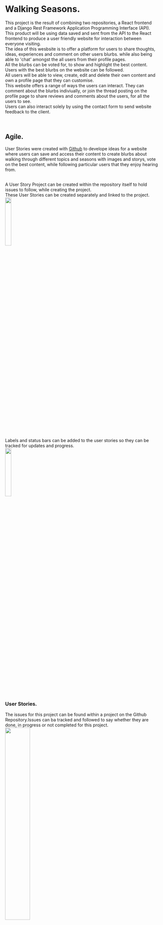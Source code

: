 # Walking Seasons.
This project is the result of combining two repositories, a React frontend and a Django Rest Framework Application Programming Interface (API).<br>
This product will be using data saved and sent from the API to the React frontend to produce a user friendly website for interaction between everyone visiting.<br>
The idea of this wesbsite is to offer a platform for users to share thoughts, ideas, experiences and comment on other users blurbs. while also being able to 'chat' amongst the all users from their profile pages.<br>
All the blurbs can be voted for, to show and highlight the best content.<br>
Users with the best blurbs on the website can be followed.<br>
All users will be able to view, create, edit and delete their own content and own a profile page that they can customise.<br>
This website offers a range of ways the users can interact. They can comment about the blurbs indiviually, or join the thread posting on the profile page to share reviews and comments about the users, for all the users to see.<br>
Users can also interact solely by using the contact form to send website feedback to the client.<br>

<br>

## Agile.
User Stories were created with [Github](https://github.com/) to develope ideas for a website where users can save and access their content to create blurbs about walking through different topics and seasons with images and storys, vote on the best content, while following particular users that they enjoy hearing from.<br>
<br>

A User Story Project can be created within the repository itself to hold issues to follow, while creating the project.<br>
These User Stories can be created separately and linked to the project.<br>
<img src="frontend/src/assets/images/readme-images-frontend/GithubAGgile.png" width=20% height=20%><br>
Labels and status bars can be added to the user stories so they can be tracked for updates and progress.<br>
<img src="frontend/src/assets/images/readme-images-frontend/GitHubUSAgile.png" width=20% height=20%><br>
<br>

### User Stories.

The issues for this project can be found within a project on the Github Repository.Issues can ba tracked and followed to say whether they are done, in progress or not completed for this project.<br>
<img src="frontend/src/assets/images/readme-images-frontend/UserStory.png" width=40%>

The issues created before the repositories were combined are within the repository Project contected to the api_5 workspace. This is the workspace with both frontend and backend.
<hr>

<br>

# Design.

## Colour Scheme.

The scheme for the website uses an array of colours to portait the vibrancy of these colours in all the different seasons avaliable to us. The grey scale background gives the website a more 'modern feel' with bursts of colour highlighting different areas.<br>

When moving from page to page, pops of colour help to show the user an icon or link they maybe hovering over, aswell as helping to highlight the current page the user is browsing.<br>

<img src="frontend/src/assets/images/readme-images-frontend/P5colors.png" height=5% width=5%><br>

For [CCS](https://www.w3schools.com/Css/) in this product, Bootstrap styles are integrated in [React](https://react.dev/) functionality to help with design and custom css module styles are added separately.<br>


## Typography.

The text styles used are from [Google Fonts](https://fonts.google.com/), they are installed by a link in the <em>'Head'</em> of the <em>'index.html'</em> page.<br>
Donegal One - This font held the colour grey very well. It looked agreeable in different grey scale tones and remained professional against the more elaborate Google Font of Delicious Handrawn.<br>
Sans Serif - Used for clear business standard text and is very readable. Placed incase a user finds the [Google Fonts](https://fonts.google.com/) chosen, not to work on their platform.<br>
Delicious Handrawn - The name of the font sounded appealing to use to help emphaise text describing blurbs and content. It is also used at different points on the website to just add contrast to the Donegal One font.<br>
<br>

## Icons.

[Font Awesome](https://fontawesome.com/) was used for icons throughout this project. They help portait different style faces including big grins for the Home page, encouraging winks for the sign up page and editing icons for content a logged in user can modify. A dropdown menu icon is used to portait the collapse navigation bar on small devices too.
<br>

[Back to the top](#walking-seasons)

<hr>

## Coding Diagrams.

Diagrams can help to find routes within the code to link models and access different parts of one model while making connections to and from different objects.<br>
<img src="frontend/src/assets/images/readme-images-frontend/diagram2.jpg" width=20% height=20%><br>
<br>

[DBeaver](https://dbeaver.io/) was a Databae tool suggested for crafting better diagrams using model data from the ElephantSQL Database, however due to skill level I could not implement this without in causing 'connection' errors within my coding work environment and therefore it was not included.<br>

<hr>

<br>

# Features.

### Profile.
User can create a profile, add an Avatar image, edit and delete content and view other user's profiles. The ability to edit profiles is targeted at each individual user. Users will not be able to ammend other profiles.<br>
<br>
Having their own profile helps them sort out their own blurbs and keep track of their following counts.

### Blurbs.

Blurbs can be created to hold titles, images and content about the picture in the blurb.<br>
Adding a visual image is always more appealing to the eye.<br>
Blurbs are talking points that users may want to share with others.

The website will have the ability for the user to use a search bar to look for particular content or get shown a no result image, inwhich they can try again.<br>
<br>
A user can add a new blurb while adding a title and content to an image.<br>
<img src="frontend/src/assets/images/readme-images-frontend/NewBlurb.png" width=20% height=20%><br>
Each blurb shows the user who posted the blurb, date it was posted, image, title, content, whether it has been voted for and if any comments have been created about it. Clicking on the image itself takes you to the blurbs own page which lists the comments underneath.<br>
<img src="frontend/src/assets/images/readme-images-frontend/Newsfeedview.png" width=20% height=20%><br>

### Home page.

The home page list all the content being posted in a contined scorll. From the home page you can leave a vote, navigate to the blurb itself by clicking the image or click the comment bubble to leave a comment. You can click the users name to navigate to their profile.<br>

The search bar can be used to search for a user name or a title of a post.<br>

### News Feed.

All blurbs for a User they have followed appear here. They can be removed from this page too by unfollowing them.<br>

### Comments.

Everybody likes a discussion board, so a comment section has been created for users to make a comment, edit their own comments or delete a comment about a particular blurb. Users can not delete or edit other users comments.<br>

If the user is logged in, users will be able to post a comment. If not logged in, the 'typing' comments section will not appear.<br>
<img src="frontend/src/assets/images/readme-images-frontend/comments.png" width=20% height=20%>
<br>
Users will be able to successfully send and store their data from the React Frontend to the API. Here is an exmaple comment created in React and stored within the API.<br>
<img src="frontend/src/assets/images/readme-images-frontend/APICommentPost.png " width=20% height=20%>
<br>
The user can click on either the image or the comment speech bubble to leave a comment.<br>
From a desired comment, the user can navigate to the profile of the owner who posted the comment, by clicking the Avatar picture next to the users name in their comment section.<br>

### Voting.

Users can vote for their favourite pictures. The most popular images and content will be filtered out and revealed for the user to access more easily. They can view their 'My Votes' section to the see the content they have liked so far.<br>
Voting can occur when a user is logged in and they will not be able to vote for their own blurbs. This helps to keep the voting, fair.<br>
Votes are collected within a counting field and can be created, viewed and deleted.<br>

Fix towards the end of the project if time contraints allow to be able to vote either on the main home and followed feed pages, also when visiting each individual post.<br>

<img src="frontend/src/assets/images/readme-images-frontend/VoteCommentCount.png" width=20% height=20%><br>
<br>

### Followers.

Users can follow and unfollow other users. The users they follow will appear within the 'newsfeed' navigation page.<br>
Popular profiles are shown and easily accessed for the user.<br>
When visiting their own profile, the user will be able to see how many other user follow them. Also, they will be able to see the users that they like and are following.<br>
Users can 'follow' and 'unfollow' simply by clicking the toggle button.<br>
<img src="frontend/src/assets/images/readme-images-frontend/follow.png" width=30%>
<br>

### Contact Us.

A form is avaliable for users to sent feedback which is sent to the backend for administraion use. This can offer the user a way of sharing positive thoughts sharing worries when using the website, content thaa is not suitable or even trolling problems from other users. The feedback will get sent back with their Username included.<br> 
<img src="frontend/src/assets/images/readme-images-frontend/contactform.png" width=30%>
<br>

### Review Thread.

People will be able to leave a running thread between all Users who are logged in. This increases user experience by being able to send reviews or just 'chat' about their profiles or the Users themselves. 
This engages all the Users to see each others reviews so noone is left out and it does not have to be related to any blurbs. Threads are related to all people using the website.<br>
This can only be viewed and used on the profile pages Users have.<br>

The user will be able to see when the last thread took place so they can join in the chat or see that the thread is, for example, 1 hour, 2hour or 1 day old as the date and time fields are set in the review users model to show more accurate times.
A chat might have occured, if the users in the ongoing thread are in another country, it would state the last thread review was 12 hours ago or 2 days ago.<br>

If a User has written a comment in this thread, there is a contact page to send feedback to the backend admin. Here anything said in this thread about other users can be deleted by the administration, protecting users from abusive reviews being left.<br>

<br>

## Administration in Django Rest Framework API

All the content for blurbs, votes, comments, followers and profile are accessable within the admin panel for manipulation whether that is to create and post from the admin panel itself or delete, view or edit some of the information.<br>

## No results.

When there are no results in a search, a picture or a message will be displayed to the user.<br>
The user can use the search bar to try and find particular blurb pieces or keywords.<br>
<br>
<img src="frontend/src/assets/images/readme-images-frontend/Noresultspage.png" width=30% height=30%><br>
<br>

Other messages that are displayed to the user for direction, include a message about whether they can vote or follow a user or if they have to log in first.<br>
This is also the case for leaving comments. Both votes and comments are specific to each indiviual blurb and a count for each blurb, for votes and comments, are counted and shown to the user.<br>
The green thumb in this image shows the 'upvote' as positive, for that blurb.<br>
When removing a vote or comment you may have to go away from the page and come back to see the No results message if, no more votes or comments are avaliable.<br>
<img src="frontend/src/assets/images/readme-images-frontend/VoteCommentCount.png" width=30% height=30%><br>
<br>

### Page Not Found.

A custom Page Not Found page has been added to the project to encourage users away from wrong url input and navigation.<br>
A link is provided for them to navigate away from the page not found zone.<br>
This could be changed to navigate them back to the home page, log in or log out pages.<br>

<img src="frontend/src/assets/images/readme-images-frontend/PageNotFound.png" width=30% height=30%><br>

<br>

### Upload Content.

The user will have an image displayed to them when first creating a blurb.<br>
A [React](https://react.dev/) Spinner will be shown to the user while a page or search is loading, making the page a better user experience.<br>
<img src="frontend/src/assets/images/readme-images-frontend/Spinner.png" width=30% height=30%><br>


### Drop down menu.

The [React](https://react.dev/) component Dropdown, has been used to display a menu for the user to edit and delete their own posts. This will be visable when the image itself it clicked and directed to the blurbs page.<br>

### Popular section.

User will be able to see the most popular users.<br>
Users will have access to a search bar, they can browse the blurbs to get something from a key word or phrase. They can also search for other users by inputting their username into the search bat.<br>

Due to skill and time constraints of the project the final popular section was not fully developed. For future features, a display of the most UpVoted blurbs from other users would also be access here.<br>

### Navigation Bar.

A [React](https://react.dev/) Navigation bar has been used which makes access to each element of the site simpler and more obvious. Using [React](https://react.dev/), a toggle menu function is created for smaller screens to have a drop down menu which collapses and expands open on use mouse click, such as clicking on a link in the menu.<br>
Adjusted, so the menu collapses by itself for better user experience, otherwise they would have to reclick the toggle menu button to close the expanded menu.<br>
A mouse click event Hook has been used to improve this function.<br>
Previously, the menu would stay expanded and cover some of the content underneath before user clicked again.<br>
This image shows the expanded navigation menu view.<br>
<img src="frontend/src/assets/images/readme-images-frontend/Expandedmenu1.png" height=20% width=20%>

<br>

## Favicon

A favicon and title is added to a tab so users can see they are on and interecting with this website, walking through different topics, chats and interaction.<br>
<img src="frontend/src/assets/images/readme-images-frontend/favicon.png" height=20% width=20%>

<hr>
<br>

## Future Features.

Due to time constraints, errors faced and skill, this section has been written to hightlight some future features that the site could have benefitted from.<br>

Features can be added to greatly improve this website.<br>
A setTimeOut() function can be added to the search bar to slow the website response to keys presses. This would set a delay in which the searched items would appear, rather than flicking and sending the data request after each key stroke.<br>
<br>

It was noted that the votes count increases by one when the post is first created and your taken to the blurb page. It does change to 0 and 'not count' as a vote on the main Home page.<br>
This would need correcting at a later data. The vote count and comment count is CORRECT when showing all of the blurbs, but on navigation to a single blurb, the counts are not correct. Due to time constraints, this could not be corrected but it is a noted issue for this project.<br> 
To vote, it is best to make a click response from the main page when viewing all blurbs to ensure the counts are correct. A blurb context, to improve the code overall for data on the votes and comments count, was attempted but due to skill and errors, it could not be completed at this stage which is a shame.<br>


User experience could benefit from having different fields when it came to votes. This could of included up voting, down voting or even loving a particular blurb. This would mean greatly developing the votes counted fields or even having a separate aspect within an API model to get these results.<br>

Users being able to share content is a good platform, but they would have had a much better experience if that platform could include clips and videos such as movie trailers or an own video.<br>

A drop down menu for the user to select a category when submitting a blurb should of been implemented. This category would of offered a separate selection of fields to choose from for the user to filter out the posts. They would have been Spring, Summer, Autumn and Winter. This would of given the user at extra individual touch to the blurbs they could post and filter out by. For example, they could filter out and look at all the blurbs relating to 'Winter' category. Or they could have posted blurbs and selected a category for that blurb to be a 'Spring' time blurb. This would have given the user another filtering option then most votes and most followers.<br>

A rating system could be added to the thread on each profile.<br>
It was attempted with [React Simple Star Rating](https://www.npmjs.com/package/react-simple-star-rating/v/2.1.0), however it was not suited to the version control this project was under and could not be implemented.<br>

## Implementing ideas into a business scenerio.

Ideas and concepted used on this website can be upgraded and implemented in different scenarios.<br>

This offers a slight social platform as users can interact with other people in a reviews thread on their profiles, rather than having to go through their blurb comments.<br>

The down vote, up vote or love vote could help a business to identify what 'hot topics' users are enjoying, helping them filter out content for a website. This also gives the user, an appreciation of that particular website if they think it has an individual feel.<br>

On top of votes and comments, giving the user an option to share the blurbs they enjoy with friends and family would help spread the websites popularity. They could be shared by email or on 'WhatsApp'.<br>

The idea for a user thread came from being part of a 'Task Force' on games. All the users can have a running thread that other members of the 'Task Force' can see and also review or add to.<br>
<br>

User reviews could toggle open, and then be closed again from a button to take up less 'full time' space on the profile page.<br>

Contact Forms are for sending feedback to the client side for users can have interaction with the site owner. This can be for issues with the website, positive or negative feedback and to report trolling on review thread or blurb comments.<br>

<hr>

<br>


# Intialise REACT project.

No student template has been added to this project due to conflicting information with the [React](https://react.dev/) Application. A workspace for coding was created in [Github](https://github.com/) and opened into the coding enviroment, [Gitpod](https://www.gitpod.io/).<br>
App.js page holds alot of the routes dor which data to display.<br>

To initilise  the [React](https://react.dev/) Application the command in the terminal used was : **npm install** for a [Javascript Package Manager](https://www.npmjs.com/)<br> This installs all the files neeeded for a [React](https://react.dev/) Application start point.<br>

Depending on version that works a version may have ot be used. In this case extra code needed entering to ensure the project would run.<br>
CLI input enter enter time the workspace was run in a browser:<br>
- **nvm install 16.18.0**
- **nvm use 16.18.0**
- THEN **npm start** can be entered.<br>
  REPEAT EACH TIME WHEN RUNNING SERVER.<br>
Once the API and the [React](https://react.dev/) project repositories were combined, the node version module (nvm) input, had to be entered within the frontend current directory. CLI input to navigate here: **cd frontend**<br>
A proxy error (see errors in [Testing](testing.md)), would show untill I entered, in a separate terminal for api_5 main directory, CLI input: **python manage.py runserver**<br>
Both of these combined, would run my developemental project in the URL. See 'combining projects' for further details.<br> [Combining project](#combining-react-project-and-drf-api)
<br>
Set up installations in 'project_5'.<br>
-  Enter into CLI: <br>
    -  **pip install django** ( pip3 install 'django<4>' - used here as prefered for Long Term Support (LTS)').<br>
    These two below are the same for the React frontend repository.
    -  **pip install django-cloudinary-storage**
    -  **pip install Pillow**
    <br>


- Create **env.py** file for production state to save variables to not be pushed to [Github](https://github.com/).<br>
**Final Image for all secret files connected into workspace.**<br>

<hr>

[Back to the top](#walking-seasons)

<hr>


# React
Using [React Bootstrap](https://react-bootstrap.github.io/) removes the dependancy on bootstrap.js and jQuery.<br> 
<br>
Due to the development stage of [React Bootstrap](https://react-bootstrap.github.io/), early versions maybe used.<br>
CLI input for installation is:<br>
- **npm install react-bootstrap@1.6.3 bootstrap@4.6.0**<br>
<br>
CSS link can be found in the documentation. Labeled 'Bootstrap Link' in index.html file.<br>
Each component from [React Bootstrap](https://react-bootstrap.github.io/) needs importing on each page it is used, for example: **'import Button from react-bootstrap/Button';**<br>
<br>
Best practise for each CSS file is to have a module.css file for each component. Example: NavBar.module.css for the NavBar component. They are applied by using the {styles.className} syntax.<br>
<br>

## React Router Library.

[React Router](https://reactrouter.com/en/main )handles routing for URL's to render different pages within the webpage.<br>
CLI input for installation - **npm install react-router-dom@5.3.0**
The library controls what the user sees depending on what is returned in the HTML.<br>
<br>
Routes to switch need to be added to the Index.js file including App.js.<br>
<img src="frontend/src/assets/images/readme-images-frontend/routechaning.png" width=30% height=30%><br>
Paths for switching betweeen pages are added to the App.j file.<br>
<img src="frontend/src/assets/images/readme-images-frontend/routeappjs.png" width=20% height=20%><br>
<br>

### React Navigation.
[React NavBar](https://react-bootstrap.github.io/docs/components/navbar) helps install a layout for a standard navigation bar where users can more around the website and the navigation bar remains to every page.<br>
<img src="frontend/src/assets/images/readme-images-frontend/navbar.png" width=30% height=30%><br>
A dropdown menu displays for smaller screens.<br>
<br>
<img src="frontend/src/assets/images/readme-images-frontend/navbardrop.png" width=30% height=30%><br>
Wrap 'App' conponent inside <Router> on App.js page.
<br>

## React components.

## Axios Library.

Used to tell this [React](https://react.dev/) App to send request to the API. Enables they to communicate for better data transfer and changes.<br>
Using [Axios](https://axios-http.com/) also enabled combining workspaces between [React](https://react.dev/) frontend and API backend.<br>
CLI input - **npm install axios**

## INFINTE SCROLL LIBARY<br>

**npm install react-infinite-scroll-component** <br>

### Infinite Scroll.

The Infinite Scroll component can be used from [React](https://react.dev/) so owners can continue scrolling while new content loads automatically. Pagination is set to show 10 blurbs per page but with infinite scroll set, the user can keep scrolling while new content loads.<br>
This is hard to demonstrate in a picture, but after 10+ blurbs are created the [React](https://react.dev/) component will function.<br>
<br>
Installing input for CLI: **npm install react-infinite-scroll-component**
This was installed in the terminal in the [React](https://react.dev/) frontend codespace - /workspace/api_5/frontend.<br>
<br>
The 'next' element was set in the API to hold a URL to the next page, aswell as previous. This is used in the props for infinite scroll to access this feature.<br>
<img src="frontend/src/assets/images/readme-images-frontend/next1.png" width=20% height=20%><br>
<br>
Issues were faced within development mode using this component due to Gitpod error. It would continue to display the spinner prop with loading the next page fo the API.<br> 
The correct results will be shown in production of the project with continued scrolling.<br>

<img src="frontend/src/assets/images/readme-images-frontend/InfinitescrollError.png" width=30% height=30%><br>
<br>

Noted topic within slack community here: https://app.slack.com/client/T0L30B202/search <br>

### React Bootstrap Form
<br>

[React Bootstrap Form](https://react-bootstrap-v4.netlify.app/components/forms/)<br>
Other Bootstrap items have been use throughout the project. Within the Form section alone, React Bootstrap classes called Images, Column, Row and Button have been used.<br>
[React](https://react.dev/) provides a boilerplate for individual coding to be added. This exmaple includes boilerplate and some starting code to transform it.<br>
<img src="frontend/src/assets/images/readme-images-frontend/ReactExample.png" width=30% height=30%>
<br>

### Context Hooks Refactoring

In [React](https://react.dev/) Frontend, context hooks were created to lessen coding in certain files sush as App.js. This helped refactor and organise code when developing.
A new folder was created to separate out code.<br>
<img src="frontend/src/assets/images/readme-images-frontend/CreateContextFolder.png" width=10% height=10%><br>
<br>
Code for each context are placed in a separte .js file. Now returned in context file.<br>
<img src="frontend/src/assets/images/readme-images-frontend/ContextHook1.png" width=10% height=10%><br>
<br>
Decreases code in App.js <br>
<img src="frontend/src/assets/images/readme-images-frontend/ContextHooktidyApp.png" width=10% height=10%><br>
<br>
Provider wraps App function for App.js in Provider.<br>
<img src="frontend/src/assets/images/readme-images-frontend/ContextHookprovideset.png" width=10% height=10%><br>
<br>
Context hooks set to fulfil their duties stated in the comments.<br>
<img src="frontend/src/assets/images/readme-images-frontend/contexthookNavBadLogInForm.png" width=10% height=10%><br>

<hr>

[Back to the top](#walking-seasons)

<hr>

# CRUD.

CRUD stands for Create, Read, Undo and Delete. This is four interactions the developer or the user can have with a website on either the frontend or the backend.<br>
[Django Signal](https://code.djangoproject.com/wiki/Signals) can be used for creating, retrieving, viewing and deleting data within the backend API.<br>
<br>
For [React](https://react.dev/) Frontend, CRUD is also implemented for users to safely create blurbs without others being able to delete their content. If the owner wishes to update, edit or delete they can do so on their own content via the EDIT and DELETE links.<br>
<img src="frontend/src/assets/images/readme-images-frontend/EditDelete.png" width=10% height=10%><br>
<br>

Deleting and creating a vote can be done by the owner, if they dont own the blurb. Users will also be able to create a 'follow' and delete the 'follow' request to 'follow and unfollow' particular users. Again, this will be controled by the user being logged in as a particular user.<br>
<br>

Editing and deleting fields are accessed via dropdown menu when clicking on the 'edit icon'. This image displays a user 'twofishes' being logged out and in. The icon is only avaliable when the user is logged in, for their own comment fields.<br>
<img src="frontend/src/assets/images/readme-images-frontend/editfieldcomment.png" width=10% height=10%><br>

# Django Rest Framework for an application programming interface (API).

Install [Django Rest Framework](https://www.django-rest-framework.org/).<br>
- CLI input - **pip install djangorestframework**<br>
- Add to INSTALLED_APPS as - **'rest_framework',** (with comma).<br>
- APIviews used for extra functionality for receiving instances, handling errors and adding context to Response objects and instances.

One workspace holds the API developed, for use with connection to Project 5, for backend storage for user interface requests.<br>
This is built to hold models, serializers, views and urls to display content using [React](https://react.dev/) for the frontend of the project named, Project 5.<br>
This project contains storage and responses for HTTP requests, JSON Web Tokens for authentication, permission and to tell user input apart from other user input.<br>
The Django Rest Framework replaces the use of many HTML pages and displays the information requests using the [React](https://react.dev/) Frontend project, Project 5.<br>
<br>
Authentication for each user can be checked and monitored, for example, only a user of a certain profile can edit their information fields.<br>
In this example the owner of the profile is revealed as True and the user not logged in, is viewed as false.<br>
This can be built up, to access user information and their pertaining objects for manipulation depending on authenication criteria.<br>
<img src="assets/images/readme-images/AuthTF.png" width=40% height=40%><br>

<hr>

<br>


## Serializers.
Data needs to be deserialized and serialized for the API to VIEW, GET, PUT, UPDATE and POST details from the models in views using serializers from the Rest Framework.<br>
<img src="assets/images/readme-images/JSON select.png" width=50% height=50%><br>
As Applications are developed and models created, more serializers will be used to create JSON files for data manipulation when sending and receiving from the backend, to the frontend of the website.<br>
<img src="assets/images/readme-images/JSON view.png" width=50% height=50%><br>

<br>


### Intialise API project.

Install [Django](https://www.djangoproject.com/) and intialise project in current directory of workspace using dot notation, **'.'** .<br>
Each application within the project is added further down.<br>
-  Enter into CLI: <br>
    -  **pip install django** ( pip3 install 'django<4>' - used here as prefered for Long Term Support (LTS)').
    -  **django-admin startproject name_here .** 'name_here' = 'api_5' for this project.<br>
    <img src="assets/images/readme-images/startproject.png" width=50% height=50%>
    -  **pip install django-cloudinary-storage**
    -  **pip install Pillow**
    <br>

-  Set up Cloudinary installations in 'api_5' **settings.py** under INSTALLED_APPS. See image.<br>
<img src="assets/images/readme-images/Cloudinary.png" width=50% height=50%>

- Create **env.py** file for production state to save variables to not be pushed to [Github](https://github.com/).<br>
**Final Image for all secret files connected into workspace.**<br>
    - Entry for Cloudinary in **settings.py**.<br>
    <img src="assets/images/readme-images/setcloud.png" width=50% height=50%><br>
<br>
API repository was built separatley to the [React](https://react.dev/) frontend, then combined at a later date to help reduce issues such as CORS errors.
<hr>
This will need to be rebuilt during production to 

[Heroku](https://dashboard.heroku.com/login).<br>

[Back to the top](#walking-seasons)

<hr>


### Create Applications in API.

These steps can be repeated for more than one application. For example, new models, views and serializers can be added. Aswell as models can be registered to be used for administraion purposes.<br>
The application example in this API, can be repeated to create 'profiles', 'votes', 'followers' and 'blurbs'.<br>
- Create new application within the directory.<br>
    - Enter into the CLI: 
        - **python manage.py startapp profiles**
    - Add to INSTALLED_APPS like shown **'profiles',**<br>
      Don't forget the comma at the end.<br>

- At the top of **models.py** inside **profiles app** import Django User Model to reference it in our custom models.<br>
  Using '**from django.contrib.auth.models import User**'  <br>
 - [Django Signal](https://code.djangoproject.com/wiki/Signals) is used to listen for events occuring in the models, that trigger a piece of code, method or function to run.<br>
Imported into **profiles** app into **models.py**. <br>
- **from django.db.models.signals import post_save.**
(This would be adapated at a later date to use Django generics.)

- Import model created into **profiles** **admin.py**. Creates link to Django admin panel for Admin manipulation.
    - **from .models import Profile**
<br>

[Django](https://www.djangoproject.com/) is used to create url paths.<br>
<img src="assets/images/readme-images/urls.png" width=30% height=30%><br>
This method was repeated to create other applications within the workspace.<br>
<hr>

[Back to the top](#walking-seasons)

<hr>


## Access Admin panel
Create superuser, input for CLI:<br>
**python manage.py createsuperuser**<br>
Enter a Username and a Password. Skip email for easier option.<br>
A main user can be used to access this panel and other members can be added to it with different sercuity levels.<br>


### Authenication.
Authenication is important so a user will have the ability to view, create, edit and delete their own blurbs and comments.<br>
Using authenication of a user, only the logged in user can remove their vote that they have created.<br>
<br>
To further user experience, ease for authenication situations, 

[Django Rest Auth](https://pypi.org/project/dj-rest-auth/) can installed.<br>

CLI Input - **pip3 install dj-rest-auth==2.1.9** <br> (2.1.9 not necessary in input if different version preferred.) <br>
Followed by adding it to INSTALLED_APP in settings.py.<br>


[JSON web tokens](https://jwt.io/) (JWT) securely transmit data between and server as JSON objects. JWT are stored on the client side and they can be refered to as 'stateless'.<br>
Using Django's built in authenication module relies on Sessions for data storage. User experience can be improved with use of these sercuity measure which can deal with access and refresh tokens.<br>
<br>

Raw JSON data can be manipulated for a better user experience. Within the administraion panel, to update items such as the Profile Application, a more user frendly approach can be used by setting the serializer class on a view, [Django Rest Framework](https://www.django-rest-framework.org/) sets it out in a form format automatically.<br>
<br>
The Bad Request can be shown here as a method to catch and raise errors.<br>
<img src="assets/images/readme-images/RawJSON.png" width=20% height=20%><br>
Status is OK and the input fields look much better for user and clients to input data.<br>
<img src="assets/images/readme-images/Jsonform.png" width=20% height=20%><br>

[Simple JWT](https://pypi.org/project/djangorestframework-simplejwt/) tokens will be used in production and for development, sessions is used.<br>

INSTALL CLI COMMAND<br>
**pip install djangorestframework-simplejwt**<br>
<br>


### Set timestamp.

As token refresh was making uneccessary requests for unauthorised users when starting application interaction, adjustments were made so extra requests did not activate. The npm used was [jwt decode]() to store a local time stamp in the users brower for refresh tokens. Before making an attempt to refresh access tokens, code input would check the timestamp exists. This would also be removed after expiring.<br>
**npm install jwt-decode**<br>
<img src="frontend/src/assets/images/readme-images-frontend/setToken.png" width=10% height=10%><br>
<br>

### Register
If a user would like to register [Django REST Auth](https://www.django-rest-framework.org/api-guide/authentication/) offers a standard registration process to install. <br>
CLI input - **pip install 'dj-rest-auth[with_social]'**<br>
Full information for the process can be accessed here: https://pypi.org/project/dj-rest-auth/ <br>
<br>
Use of the [Django Rest Authentication](https://pypi.org/project/dj-rest-auth/) library enable handling of registraion, login, logout, user and token refresh.<br>
Credited from Code Institute is a map of dj-rest-auth endpoints for an API.<br>
<img src="assets/images/readme-images/djrestauth.jpg" width=20% height=20%><br>

<br>

<hr>

[Back to the top](#walking-seasons)

<hr>


# Technologies.

Content includes a range of technologies to create the frontend and back end portions of this project to help the function and to improve the development, aesthetics, functionality and compatability.<br>
<br>
Some installations are necessary and more can be added to improve the website service and usefulness.


## Github and Gitpod.

A workspace for coding was created in [Github](https://github.com/) and opened into the coding enviroment, [Gitpod](https://www.gitpod.io/).
[Github](https://github.com/) offers a platform and cloud-based service for software development and allows management and storage for code.
[Gitpod](https://www.gitpod.io/) is open source developer platform ready for coding. Adding, commiting and pushing new work can be completed from the Command Line Interface [CLI](https://www.freecodecamp.org/news/how-to-use-the-cli-beginner-guide/), aswell as installing new packages, libraries, frameworks or programmes with pre-written code that can introduce into a new project to improve it.<br>

**git add . ( . to add all, or speicify)<br>
git commit -m "message"<br>
git push<br>**


## Starting Installations.

Steps to take for Starting a [Django Rest Framework](https://www.django-rest-framework.org/) based [API](https://www.ibm.com/topics/api).<br>


### Django.

[Django](https://www.djangoproject.com/) is installed as the Python based web development framework.<br>
[Django Signal](https://code.djangoproject.com/wiki/Signals) is used for profile creation. This includes the retrieval (create) and update (edit) operations for CRUD (create, read, undo or edit and delete).



### Cloudinary.

Connect Django to [Cloudinary](https://cloudinary.com/) for storage and delivery of media such as images.
 - **pip install django-cloudinary-storage**


### Pillow.

This [Pillow](https://python-pillow.org/) library adds capabilities to process images. **'P' in Pillow needs to be a capital when installing**.

-  **pip install Pillow**


<hr>

[Back to the top](#walking-seasons)

<hr>


### RUN SERVER 

CLI input -- **python3 manage.py runserver**<br>
(IF URL NOT ALLOWED - ADD URL TO ALLOWED_HOSTS in settings.py).<br>
<br>


### NON-COMMITED FILE

A file called **env.py** should be created to hold environments for safely developing new websites.<br>
It should be entered into the .gitignore file to avoid being commited.<br>
This does involve saving a snippet of it incase the coding environment is closed and returned to at a later date, and a new environment is created. **The env.py is not saved**.<br>

<hr>

## REQUIRED FILE.
### Requirements.txt file.

A file was created within the project to hold all the necessary input for these installed libaries in the project - **requirements.txt**.<br>
<img src="assets/images/readme-images/Reqtxt.png" width=50% height=50%><br>

File required for Heroku use:

- Requirements.txt for local deploymemt. <br>

<br>

- Redirect to requirement.txt to store the files when installation is successfull.

- Either CLI input to be used:
    - **pip3 freeze --local > requirements.txt**.<br>
    - **pip freeze > requirements.txt**<br>

<br>

### Procfile
Procfile. (Capital **P** needed.)<br>
<img src="frontend/src/assets/images/readme-images-frontend/Procfile.png" width=10% height=10%>

A mechanism for declaring what commands are run by the application’s dynos on the platform, [Heroku](https://dashboard.heroku.com/login).
[Procfile](https://devcenter.heroku.com/articles/procfile) information.<br>


### POSTGRESQL LIBARY - ELEPHANTSQL.

[ElephantSql](https://www.elephantsql.com/) hosted the Database for storing data to be used within a cloud.

CLI input - **pip3 install dj_database_url==0.5.0 psycopg2**.<br>
Import dj_database_url into settings.py file.
See Deployment for further deployment details relating to this.<br>
<br>
Create a new instance in the appropriate region and then copy the URL to use in config vars in setting for 

[Heroku](https://dashboard.heroku.com/login) deployment. <br>
<br>

<hr>


### MIGRATE CHANGES

Migrate changes are needed for each new App or change to the App.<br>
This includes new models or again, any changes too.<br>
They are slightly tempermental with changes, after a migration has occur, so take care.<br>

CLI input - **python3 manage.py migrate** <br>


#### Check which migrations are to be made.

**python3 manage.py makemigrations --dry-run**<br>


#### To make the migrations shown.

**python3 manage.py makemigrations**<br>


#### To show any migrations that need to be done in a list, for indentification.

**python3 manage.py showmigrations**<br>

#### To complete the migration.

**python3 manage.py migrate**<br>

<img src="assets/images/readme-images/makeandmigrate.png" width=30% height=30%><br>

[ElephantSql](https://www.elephantsql.com/) databade offered a method to reset the database, when issues arose with migrations, during development but, Tutor Support via [Code Institute](https://codeinstitute.net/) was sort after for this due to further errors that can be caused. This method may not be suitable when working with a team without consultation.<br>

<hr>

[Back to the top](#walking-seasons)

<hr>

# Refactoring code

To refactor code, helps lessen the volume of lines of code. Using [Django Generic Views](https://www.django-rest-framework.org/api-guide/generic-views/) is one option that can be imported into the project to improve amount of code needs to GET, POST, PUT and DELELTE objects.<br>
[Django Generic Views](https://www.django-rest-framework.org/api-guide/generic-views/) use LIST, CREATE, RETRIEVE, UPDATE and DESTORY passed into function using options such as 'generics.ListCreateAPIView', 'generics.RetrieveUpdateDestroyAPIView' and 'generics.RetrieveDestroyAPIView'.<br>
Table of notes for Refactoring.<br>
<img src="assets/images/readme-images/notesRf.jpg" width=10% height=10%><br>
Before Refactoring code for the comment section.<br>
<img src="assets/images/readme-images/B4refactor.png" width=10% height=10%><br>
<br>
After Refactoring the code for the comments section using [Django Generic Views](https://www.django-rest-framework.org/api-guide/generic-views/)<br>
<img src="assets/images/readme-images/Afterrefactor.png" width=10% height=10%><br>
<br>


[Django Generic Filtering](https://www.django-rest-framework.org/api-guide/filtering/) is used and offers better organisation of data for the users viewing pleasure in the backend API.<br>
Filtering gets applied into the [queryset](https://docs.djangoproject.com/en/4.2/ref/models/querysets/).<br>
Use of queryset before filters are applied.<br>
<img src="assets/images/readme-images/queryset.png" width=10% height=10%><br>
<br>
After filters are applied. This improves user experience and increases the accuracy of counting votes and followers to use this data on the website.<br>
<img src="assets/images/readme-images/querychange.png" width=10% height=10%><br>
Their fields would need updating in their linked serializer and added the the meta class fields also.<br>
Extras such as ordering and search fields need including.<br>
<br>
Library that applies further filters for specific conditions.<br>
CLI input: **pip install django-filter**<br>
<br>

<hr>

[Back to the top](#walking-seasons)

<hr>

# Combining React project and DRF API.
Steps to take from [Code Institute](https://codeinstitute.net/) CourseWork. This enabled the [React](https://react.dev/) and API projects to be unified.<br>
<img src="assets/images/readme-images/combine1.png" width=30% height=30%><br>
<br>
<img src="assets/images/readme-images/combine2.png" width=30% height=30%><br>
<br>
<img src="assets/images/readme-images/combine3.png" width=30% height=30%><br>
<br>
<img src="assets/images/readme-images/combine4.png" width=30% height=30%><br>
<br>
<img src="assets/images/readme-images/combine5.png" width=30% height=30%><br>
<br>
CLIENT_ORIGIN_DEV needed removing from Config Vars in Heroku.<br>
<img src="assets/images/readme-images/combine6.png" width=30% height=30%><br>
<br>
<img src="assets/images/readme-images/combine7.png" width=30% height=30%><br>
<br>



# Deployment for API.

To deploy this Full Stack project, [Heroku](https://dashboard.heroku.com/), a cloud based platform was used.
Follow the steps for deployment method:<br>
1. If needed, sign in and register to Heroku website first. _Click_ on **New** in the top right corner to create a new application. <br>
<img src="assets/images/readme-images/Heroku.png" width=30% height=30%><br>

2. Add an application name. Follow the rules of what you can enter. Select a region, and _click_ **Create App**.<br>
<img src="assets/images/readme-images/Heroku2.jpeg" width=30% height=30%><br>
3. Next stage will be a few changes on this page below. First, click into **Settings**.<br>
<img src="assets/images/readme-images/Heroku3.3.png.jpeg" width=30% height=30%><br>
4. Once in **Settings**, Config Vars need altering. Remove <em>DISABLE_COLLECTSTAIC</em> on deployment if neceassary.<br>
DATABASE_URL needs adding config vars as key and value as the URL from [ElephantSql](https://www.elephantsql.com/).<br>
DATABASE in settings.py need updating for deployment also too:<br>

**if 'DEV' in os.environ:<br>
    DATABASES = {<br>
        'default': {<br>
            'ENGINE': 'django.db.backends.sqlite3',<br>
            'NAME': BASE_DIR / 'db.sqlite3',<br>
        }<br>
    }<br>
else:<br>
    DATABASES = {<br>
        'default': dj_database_url.parse(os.environ.get("DATABASE_URL"))<br>
    }<br>
    print('connected')**<br>
(CORRECT INDENTATION NEEDED FOR ABOVE CODE)<br>
<br>
**ALSO**<br>
<em>DEBUG</em> in settings.py need to be set to <em>FALSE</em> for deployment.<br>

5. Now _click_ into **Deploy**. This wesbite was connected to **Github**. Which can be selected at the top. The **orange line**, shows the location to connect your repository from **Github** to **Heroku**. _Enter_ the name of the repository you need and connect. This pictures shows the repository already connected via **Github**. _Scroll_ to the bottom of the page to deploy. Select **main branch** and _click_ **Deploy Branch**.<br>
<img src="assets/images/readme-images/Heroku5.5.png.jpeg" width=30% height=30%><br>

6. The website may show as _building_ for a while. Once it has completed, it should look like the images below, with a **view** link. _Click_ here to view your website.<br>
<img src="assets/images/readme-images/Heroku6.png" width=30% height=30%><br>

Additionally needed files for Heroku use:
<ul>

<li>Profile. (Capital **P** needed.)</li>

</ul>
<br>
In preparation for use with [React](https://react.dev/) Frontend, a view extra steps took place including adding root route, pagination to ListViews, providing a default JSON renderer and formtatting for date and time with the API development.<br>
<br>

# Deployment for both applications for Advanced Front End Project.

Guide for deploying both [React](https://react.dev/) frontend and Django API backend using [Whitenoise]() will store static files for the Django Admin panel.<br>

COMMIT ANY CHANGES BEFORE DEPLOYMENT! <br>
**git add .** <br>
**git commit -m "commit message here"** <br>
**git push** <br>

<br>

1. From root directory (main) CLI: **pip3 install whitenoise==6.4.0** (Add to requirements.txt file **pip3 freeze > requirements.txt**)<br>
<br>

2. Create New folder **staticfiles** in main root using CLI: **mkdir staticfiles** <br>
<br>

3. In **settings.py** add <em>'django.contrib.staticfiles',</em> to INSTALLED_APPS <em>above</em> 'cloudinary_storage', to avoid interference.<br>
<br>

4. In **settings.py** in MIDDLEWARE add **'whitenoise.middleware.WhiteNoiseMiddleware',** *below* **.SecurityMiddleware** and *above* **.SessionMiddleware** <br>
<br> 

5. To tell Django and Whitenoise where to look for Reacts *index.html* in final deployment.<br>
   In **settings.py** in TEMPLATES add to DIRS key code add between [],: **os.path.join(BASE_DIR, 'staticfiles', 'build')**<br>
<br> 

6. Tell Django and Whitenoise where to look for admin and [React](https://react.dev/) static files on deployment. In **settings.py** 'static file section'<br>
   Add **STATIC_ROOT = BASE_DIR / 'staticfiles'** <br>
   Add **WHITENOISE_ROOT = BASE_DIR / 'staticfiles' / 'build'**<br>
<br> 

Now, configuring the route allows for [React](https://react.dev/) frontend viewing. Ensure the home page of the [React](https://react.dev/) frontend is shown and not the API.<br>
Redirect 404 errors to [React](https://react.dev/) application using react-route-dom.<br>
API URL's are adjusted to ensure no clashing with [React](https://react.dev/) application's routes by adding **/api_5/**<br>

7. In **urls.py** remove *root_route* from imports. Add **from django.views.generic import TemplateView** at the top.<br>
Then to *urlpatterns* remove *root_route* from the path and replace with **path('', TemplateView.as_view(template_name='index.html')),**<br>
Add 404 handler at the bottom of urlpatterns in urls.py.<br>
<img src="frontend/src/assets/images/readme-images-frontend/handler404.png" width=40% height=30%><br>

8. Add **api/** to all API URLs but NOT home page or admin panel path().<br>
<img src="frontend/src/assets/images/readme-images-frontend/apipath.png" width=40% height=40%><br>
<br> 

9. In **axiosDefault.js** set baseURL to **"/api";** for API requests in [React](https://react.dev/) application.<br>
<br>

10. Collect admin and API staticfiles into the empty staticfiles directory created earlier.<br>
CLI: **python3 manage.py collectstatic**<br>
<img src="frontend/src/assets/images/readme-images-frontend/collectstaticfiles.png" width=40% height=30%><br>

11. IN A SEPARATE TERMINAL *cd* into *frontend* using CLI: **cd frontend** <br>
Should be in '/workspace/api_5/frontend' <br>

<br>

12. Run command to compile and move [React](https://react.dev/) files.<br>
**npm run build && mv build ../staticfiles/.** <br>
<img src="frontend/src/assets/images/readme-images-frontend/Compile.png" width=40% height=30%><br>
<br>

**IMPORTANT NOTE** above command in bullet point 12 will need re-running after any changes to the static files in the project, including to [React](https://react.dev/) code.<br>
*DELETE* existing folder and rebuild. <br>
This Command will delete old folder and replace with new folder, run CLI:<br>

**npm run build && rm -rf ../staticfiles/build && mv build ../staticfiles/.**

13. Create file in root directory called **runtime.txt** <br>
    Add correct version of [Python](https://www.python.org) for [Heroku](https://dashboard.heroku.com/login).<br>
    **python-3.9.16**
<br>
<hr>

**TESTRUN**

<hr>
- Terminate running servers using **CTRL + C**<br>
- In **env.py**, comment out both DEBUG and DEV environment variables.<br>
- Run Django server **python3 manage.py runserver** <br>
- Check Django is serving the React static files by previewing the running application on **port 8000** <br>
<img src="frontend/src/assets/images/readme-images-frontend/8000port.png" width=40% height=30%><br>

COMMIT ANY CHANGES BEFORE DEPLOYMENT!

Within [Heroku](https://dashboard.heroku.com/login) for deployment.
- Log in and access API application. This project **api-5** <br>
- In settings, open Config Vars.<br>
- Set ALLOWED_HOSTS key to combined project url value and *remove trailing slash from the end and http:// from the start*. <br>
- Set a new CLIENT_ORIGIN key to the url value of the combined project *keep the http:// but remove the trailing slash still.*<br>
Config vars before. <br>
<img src="frontend/src/assets/images/readme-images-frontend" width=40% height=30%><br>
Config vars after.<br>
<img src="frontend/src/assets/images/readme-images-frontend" width=40% height=30%><br>
<br>
- Ensure All deployment criteria from the Django REST Framework module were complete too.<br>
This project was connected to 

[Github](https://github.com/) repository. Manually deployed on main branch.<br>
- Test Deployment from **Deploy** tab. 
<hr>

## Heroku Logs

Install to view logs in CLI. <br>
**npm install -g heroku**<br>



### SERVER GUNICORN

To run [Django](https://www.djangoproject.com/) on, for [Heroku](https://dashboard.heroku.com/) devlopment for allowing cross origin resourse sharing.<br>

CLI input - **pip3 install 'django<4' gunicorn**.<br>
CLI input **pip3 install gunicorn django-cors-headers**<br>
<br>
Add to requiremnts.txt file and add to INSTALLED_APPS and MIDDLEWARE in settings.py. <br>

[Back to the top](#walking-seasons)

<hr>


## Clone website.

All installing and requirements for this project have to be completed correctly before a Clone of the website can be created. <br>

To clone the project. I _clicked_ **code** in the respository file. In the dropdown menu, **copy** the link.<br>
Here, on the image below,  the locations are highlighted in **pink**.<br>
![clone]()<br>
Once cloned, **open** an IDE such as **GitBash**, to clone your wesbite. _Type_ **git clone** followed by your copied **URL link**. Hit enter.
![git clone for git bash]()<br>

[Back to the top](#walking-seasons)<br>

<hr>


See [Testing](testing.md) file for full use of technologies used to test this wesbite.<br>

[Back to the top](#walking-seasons)

<hr>


# Credits.

1. [Code Institute](https://codeinstitute.net/) for providing examples of [Django Rest Framework](https://www.djangoproject.com/) API building through [Code Institute](https://codeinstitute.net/) coursework to build backend parts to this project using databases, libaries, API Frameworks, Bootstrap, Django and Django Built-in benefits such as testing, and React for the frontend. This helped when creating my 'Profiles', 'Votes', 'Followers' and 'Blurbs' App's within this API. <br>

2. [Code Institute](https://codeinstitute.net/) for providing a React front end project to build called 'Moments'. Aswell as a Django Rest Framework API.<br>

3. [Stack OverFlow](https://stackoverflow.com/questions/61694370/why-is-alert-not-showing-on-my-react-app) for React Alert not showing.<br>

4. [CORS](https://stackoverflow.com/questions/28046422/django-cors-headers-not-work) error tips.<br>

5. [Stack Overflow](https://stackoverflow.com/questions/11488974/django-create-user-profile-on-user-creation) for checking model creation in API.<br>

6. [Infinite Scroll props](https://stackoverflow.com/questions/69926202/how-can-i-not-pass-children-as-props-instead-nest-children-between-the-opening) were attempted with improvements.<br>


[Back to the top](#walking-seasons)

<hr>


# Awknowledgements.
To the **Tutor Support** team for [Code Institute](https://codeinstitute.net/) for continued support and assitance.<br>
To mentor **Gareth Mc Girr** for continued support and patience while taking part in the course provided by [Code Institute](https://codeinstitute.net/) for a Diploma in Full Stack Software Development.<br>
To the Walkthrough projects of both <em>'Moments'</em> and <em>'DRF-API'</em>, mini projects supplied by [Code Institute](https://codeinstitute.net/) Coursework to produce a React frontend and Django backend project.<br>

<hr>

[Back to the top](#walking-seasons)

<hr>